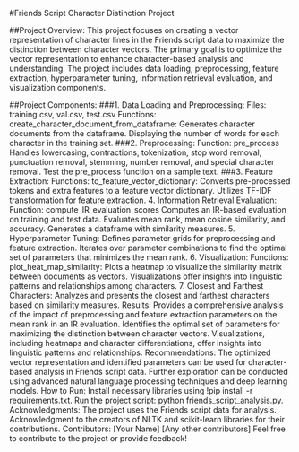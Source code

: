 #Friends Script Character Distinction Project

##Project Overview:
This project focuses on creating a vector representation of character lines in the Friends script data to maximize the distinction between character vectors. The primary goal is to optimize the vector representation to enhance character-based analysis and understanding. The project includes data loading, preprocessing, feature extraction, hyperparameter tuning, information retrieval evaluation, and visualization components.

##Project Components:
###1. Data Loading and Preprocessing:
Files: training.csv, val.csv, test.csv
Functions:
create_character_document_from_dataframe: Generates character documents from the dataframe.
Displaying the number of words for each character in the training set.
###2. Preprocessing:
Function: pre_process
Handles lowercasing, contractions, tokenization, stop word removal, punctuation removal, stemming, number removal, and special character removal.
Test the pre_process function on a sample text.
###3. Feature Extraction:
Functions:
to_feature_vector_dictionary: Converts pre-processed tokens and extra features to a feature vector dictionary.
Utilizes TF-IDF transformation for feature extraction.
4. Information Retrieval Evaluation:
Function: compute_IR_evaluation_scores
Computes an IR-based evaluation on training and test data.
Evaluates mean rank, mean cosine similarity, and accuracy.
Generates a dataframe with similarity measures.
5. Hyperparameter Tuning:
Defines parameter grids for preprocessing and feature extraction.
Iterates over parameter combinations to find the optimal set of parameters that minimizes the mean rank.
6. Visualization:
Functions:
plot_heat_map_similarity: Plots a heatmap to visualize the similarity matrix between documents as vectors.
Visualizations offer insights into linguistic patterns and relationships among characters.
7. Closest and Farthest Characters:
Analyzes and presents the closest and farthest characters based on similarity measures.
Results:
Provides a comprehensive analysis of the impact of preprocessing and feature extraction parameters on the mean rank in an IR evaluation.
Identifies the optimal set of parameters for maximizing the distinction between character vectors.
Visualizations, including heatmaps and character differentiations, offer insights into linguistic patterns and relationships.
Recommendations:
The optimized vector representation and identified parameters can be used for character-based analysis in Friends script data.
Further exploration can be conducted using advanced natural language processing techniques and deep learning models.
How to Run:
Install necessary libraries using !pip install -r requirements.txt.
Run the project script: python friends_script_analysis.py.
Acknowledgments:
The project uses the Friends script data for analysis.
Acknowledgment to the creators of NLTK and scikit-learn libraries for their contributions.
Contributors:
[Your Name]
[Any other contributors]
Feel free to contribute to the project or provide feedback!
